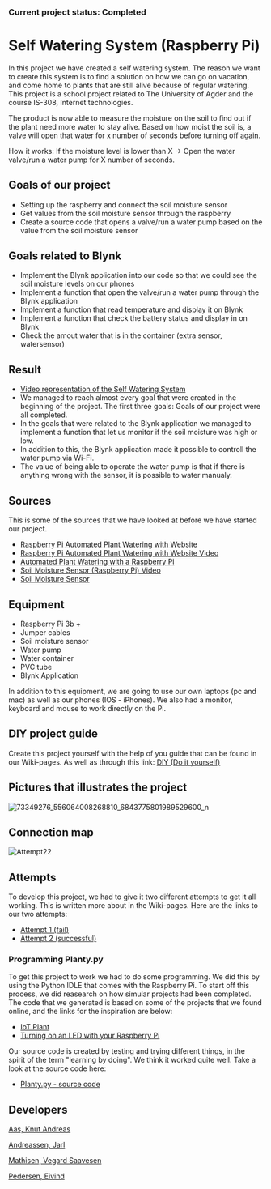 ### Current project status: Completed

# Self Watering System (Raspberry Pi)
In this project we have created a self watering system. The reason we want to create this system is to find a solution on how we can go on vacation, and come home to plants that are still alive because of regular watering. This project is a school project related to The University of Agder and the course IS-308, Internet technologies. 

The product is now able to measure the moisture on the soil to find out if the plant need more water to stay alive. Based on how moist the soil is, a valve will open that water for x number of seconds before turning off again. 

How it works: If the moisture level is lower than X -> Open the water valve/run a water pump for X number of seconds.


## Goals of our project
- Setting up the raspberry and connect the soil moisture sensor 
- Get values from the soil moisture sensor through the raspberry 
- Create a source code that opens a valve/run a water pump based on the value from the soil moisture sensor 

## Goals related to Blynk
 - Implement the Blynk application into our code so that we could see the soil moisture levels on our phones
 - Implement a function that open the valve/run a water pump through the Blynk application
 - Implement a function that read temperature and display it on Blynk
 - Implement a function that check the battery status and display in on Blynk 
 - Check the amout water that is in the container (extra sensor, watersensor)
 
## Result
- [Video representation of the Self Watering System](https://www.youtube.com/watch?v=RnN0Dnwo7GA) 
- We managed to reach almost every goal that were created in the beginning of the project. The first three goals: Goals of our project were all completed. 
- In the goals that were related to the Blynk application we managed to implement a function that let us monitor if the soil moisture was high or low. 
- In addition to this, the Blynk application made it possible to controll the water pump via Wi-Fi.
- The value of being able to operate the water pump is that if there is anything wrong with the sensor, it is possible to water manualy. 

## Sources 
This is some of the sources that we have looked at before we have started our project.

- [Raspberry Pi Automated Plant Watering with Website](https://www.hackster.io/ben-eagan/raspberry-pi-automated-plant-watering-with-website-8af2dc?fbclid=IwAR2rEpD0V7SEx4g1vGgj0U8mOxeUxVy_Q9KWB-vI02odI4YQJSIKDzuGXjQ)
- [Raspberry Pi Automated Plant Watering with Website Video](https://www.youtube.com/watch?v=mQNJpWkdmbc&fbclid=IwAR2Lyb3M1nQq5Sxov5kAUKKsR2CUb9sm5UqoXmdDzFW9va9EiDJQGwjvSc0)
- [Automated Plant Watering with a Raspberry Pi](http://www.cyber-omelette.com/2017/09/automated-plant-watering.html)
- [Soil Moisture Sensor (Raspberry Pi) Video](https://www.youtube.com/watch?v=9LxrX5Eeukg&fbclid=IwAR0FE4Wo4NlOYpyUm4fB3W9ZQpody4zdgLYMwzWjMiEy8pgzE_xLgZLLtiQ)
- [Soil Moisture Sensor](http://www.piddlerintheroot.com/soil-moisture-sensor/)

## Equipment
- Raspberry Pi 3b +                              
- Jumper cables
- Soil moisture sensor
- Water pump
- Water container                                                         
- PVC tube
- Blynk Application

In addition to this equipment, we are going to use our own laptops (pc and mac) as well as our phones (IOS - iPhones). 
We also had a monitor, keyboard and mouse to work directly on the Pi.

## DIY project guide
Create this project yourself with the help of you guide that can be found in our Wiki-pages. As well as through this link: [DIY (Do it yourself)](https://github.com/nokaas/Self-Watering-System/wiki/DIY-(Do-it-yourself-guide))

## Pictures that illustrates the project
![73349276_556064008268810_6843775801989529600_n](https://user-images.githubusercontent.com/35767860/67786434-258fb680-fa6f-11e9-8bdd-03c0d6d4b553.jpg)
## Connection map
![Attempt22](https://user-images.githubusercontent.com/35767860/67791761-4f011000-fa78-11e9-8109-9c9f839a6f58.jpg)

## Attempts 
To develop this project, we had to give it two different attempts to get it all working. This is written more about in the Wiki-pages. Here are the links to our two attempts: 
- [Attempt 1 (fail)](https://github.com/nokaas/Self-Watering-System/wiki/Attempt-1-(Fail))
- [Attempt 2 (successful)](https://github.com/nokaas/Self-Watering-System/wiki/Attempt-2-(Successful))


### Programming Planty.py
To get this project to work we had to do some programming. We did this by using the Python IDLE that comes with the Raspberry Pi. To start off this process, we did reasearch on how simular projects had been completed. The code that we generated is based on some of the projects that we found online, and the links for the inspiration are below: 
- [IoT Plant](https://github.com/Cakhavan/IoT_Plant/blob/master/Planty.py)
- [Turning on an LED with your Raspberry Pi](https://thepihut.com/blogs/raspberry-pi-tutorials/27968772-turning-on-an-led-with-your-raspberry-pis-gpio-pins)

Our source code is created by testing and trying different things, in the spirit of the term "learning by doing". We think it worked quite well. Take a look at the source code here:
- [Planty.py - source code](https://github.com/nokaas/Self-Watering-System/blob/master/src/soil%20moisture/Planty.py)

## Developers
[Aas, Knut Andreas](https://github.com/nokaas) 

[Andreassen, Jarl](https://github.com/Genijarl)
 
[Mathisen, Vegard Saavesen](https://github.com/vegardmathisen)
  
[Pedersen, Eivind](https://github.com/eivped)
